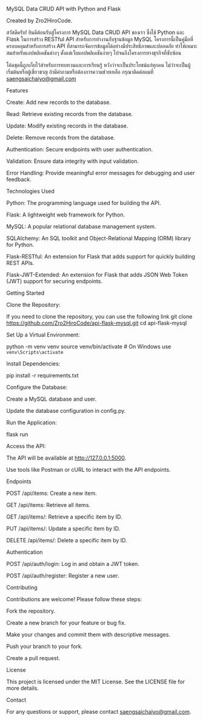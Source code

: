 MySQL Data CRUD API with Python and Flask

Created by Zro2HiroCode.

สวัสดีครับ! ยินดีต้อนรับสู่โครงการ MySQL Data CRUD API ของเรา ซึ่งใช้ Python และ Flask ในการสร้าง RESTful API สำหรับการทำงานกับฐานข้อมูล MySQL โครงการนี้เป็นคู่มือที่ครอบคลุมสำหรับการสร้าง API ที่สามารถจัดการข้อมูลได้อย่างมีประสิทธิภาพและปลอดภัย ทำให้เหมาะสมสำหรับแอปพลิเคชันต่างๆ ตั้งแต่เว็บแอปพลิเคชันง่ายๆ ไปจนถึงโครงการทางธุรกิจที่ซับซ้อน

โค้ดชุดนี้ถูกเก็บไว้สำหรับการทบทวนและการเรียนรู้ หวังว่าจะเป็นประโยชน์แก่ทุกคน ไม่ว่าจะเป็นผู้เริ่มต้นหรือผู้เชี่ยวชาญ ถ้ามีคำถามหรือต้องการความช่วยเหลือ กรุณาติดต่อผมที่ saengsaichaiyo@gmail.com

Features

Create: Add new records to the database.

Read: Retrieve existing records from the database.

Update: Modify existing records in the database.

Delete: Remove records from the database.

Authentication: Secure endpoints with user authentication.

Validation: Ensure data integrity with input validation.

Error Handling: Provide meaningful error messages for debugging and user feedback.

Technologies Used

Python: The programming language used for building the API.

Flask: A lightweight web framework for Python.

MySQL: A popular relational database management system.

SQLAlchemy: An SQL toolkit and Object-Relational Mapping (ORM) library for Python.

Flask-RESTful: An extension for Flask that adds support for quickly building REST APIs.

Flask-JWT-Extended: An extension for Flask that adds JSON Web Token (JWT) support for securing endpoints.

Getting Started

Clone the Repository:

If you need to clone the repository, you can use the following link
git clone https://github.com/Zro2HiroCode/api-flask-mysql.git
cd api-flask-mysql

Set Up a Virtual Environment:

python -m venv venv
source venv/bin/activate  # On Windows use `venv\Scripts\activate`

Install Dependencies:

pip install -r requirements.txt

Configure the Database:

Create a MySQL database and user.

Update the database configuration in config.py.

Run the Application:

flask run

Access the API:

The API will be available at http://127.0.0.1:5000.

Use tools like Postman or cURL to interact with the API endpoints.

Endpoints

POST /api/items: Create a new item.

GET /api/items: Retrieve all items.

GET /api/items/<id>: Retrieve a specific item by ID.

PUT /api/items/<id>: Update a specific item by ID.

DELETE /api/items/<id>: Delete a specific item by ID.

Authentication

POST /api/auth/login: Log in and obtain a JWT token.

POST /api/auth/register: Register a new user.

Contributing

Contributions are welcome! Please follow these steps:

Fork the repository.

Create a new branch for your feature or bug fix.

Make your changes and commit them with descriptive messages.

Push your branch to your fork.

Create a pull request.

License

This project is licensed under the MIT License. See the LICENSE file for more details.

Contact

For any questions or support, please contact saengsaichaiyo@gmail.com.
